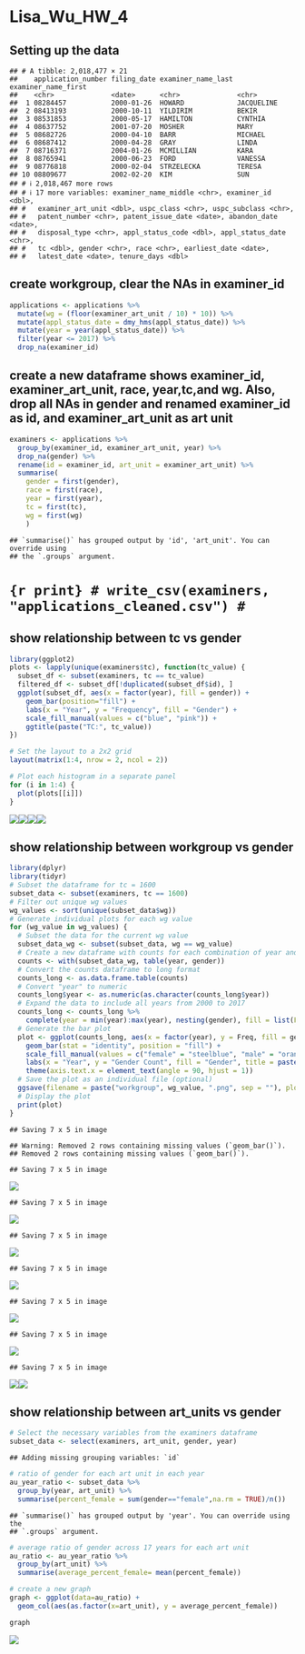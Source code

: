 Lisa_Wu_HW_4
================

## Setting up the data

    ## # A tibble: 2,018,477 × 21
    ##    application_number filing_date examiner_name_last examiner_name_first
    ##    <chr>              <date>      <chr>              <chr>              
    ##  1 08284457           2000-01-26  HOWARD             JACQUELINE         
    ##  2 08413193           2000-10-11  YILDIRIM           BEKIR              
    ##  3 08531853           2000-05-17  HAMILTON           CYNTHIA            
    ##  4 08637752           2001-07-20  MOSHER             MARY               
    ##  5 08682726           2000-04-10  BARR               MICHAEL            
    ##  6 08687412           2000-04-28  GRAY               LINDA              
    ##  7 08716371           2004-01-26  MCMILLIAN          KARA               
    ##  8 08765941           2000-06-23  FORD               VANESSA            
    ##  9 08776818           2000-02-04  STRZELECKA         TERESA             
    ## 10 08809677           2002-02-20  KIM                SUN                
    ## # ℹ 2,018,467 more rows
    ## # ℹ 17 more variables: examiner_name_middle <chr>, examiner_id <dbl>,
    ## #   examiner_art_unit <dbl>, uspc_class <chr>, uspc_subclass <chr>,
    ## #   patent_number <chr>, patent_issue_date <date>, abandon_date <date>,
    ## #   disposal_type <chr>, appl_status_code <dbl>, appl_status_date <chr>,
    ## #   tc <dbl>, gender <chr>, race <chr>, earliest_date <date>,
    ## #   latest_date <date>, tenure_days <dbl>

## create workgroup, clear the NAs in examiner_id

``` r
applications <- applications %>%
  mutate(wg = (floor(examiner_art_unit / 10) * 10)) %>%
  mutate(appl_status_date = dmy_hms(appl_status_date)) %>%
  mutate(year = year(appl_status_date)) %>%
  filter(year <= 2017) %>%
  drop_na(examiner_id) 
```

## create a new dataframe shows examiner_id, examiner_art_unit, race, year,tc,and wg. Also, drop all NAs in gender and renamed examiner_id as id, and examiner_art_unit as art unit

``` r
examiners <- applications %>%
  group_by(examiner_id, examiner_art_unit, year) %>%
  drop_na(gender) %>%
  rename(id = examiner_id, art_unit = examiner_art_unit) %>%
  summarise( 
    gender = first(gender),
    race = first(race),
    year = first(year),
    tc = first(tc),
    wg = first(wg)
    )
```

    ## `summarise()` has grouped output by 'id', 'art_unit'. You can override using
    ## the `.groups` argument.

# `{r print} # write_csv(examiners, "applications_cleaned.csv") #`

## show relationship between tc vs gender

``` r
library(ggplot2)
plots <- lapply(unique(examiners$tc), function(tc_value) {
  subset_df <- subset(examiners, tc == tc_value)
  filtered_df <- subset_df[!duplicated(subset_df$id), ]
  ggplot(subset_df, aes(x = factor(year), fill = gender)) +
    geom_bar(position="fill") +
    labs(x = "Year", y = "Frequency", fill = "Gender") +
    scale_fill_manual(values = c("blue", "pink")) +
    ggtitle(paste("TC:", tc_value))
})

# Set the layout to a 2x2 grid
layout(matrix(1:4, nrow = 2, ncol = 2))

# Plot each histogram in a separate panel
for (i in 1:4) {
  plot(plots[[i]])
}
```

![](Lisa_Wu_Hw_4_files/figure-gfm/compare-tcs-by-gender-1.png)<!-- -->![](Lisa_Wu_Hw_4_files/figure-gfm/compare-tcs-by-gender-2.png)<!-- -->![](Lisa_Wu_Hw_4_files/figure-gfm/compare-tcs-by-gender-3.png)<!-- -->![](Lisa_Wu_Hw_4_files/figure-gfm/compare-tcs-by-gender-4.png)<!-- -->

## show relationship between workgroup vs gender

``` r
library(dplyr)
library(tidyr)
# Subset the dataframe for tc = 1600
subset_data <- subset(examiners, tc == 1600)
# Filter out unique wg values
wg_values <- sort(unique(subset_data$wg))
# Generate individual plots for each wg value
for (wg_value in wg_values) {
  # Subset the data for the current wg value
  subset_data_wg <- subset(subset_data, wg == wg_value)
  # Create a new dataframe with counts for each combination of year and gender
  counts <- with(subset_data_wg, table(year, gender))
  # Convert the counts dataframe to long format
  counts_long <- as.data.frame.table(counts)
  # Convert "year" to numeric
  counts_long$year <- as.numeric(as.character(counts_long$year))
  # Expand the data to include all years from 2000 to 2017
  counts_long <- counts_long %>%
    complete(year = min(year):max(year), nesting(gender), fill = list(Freq = 0))
  # Generate the bar plot
  plot <- ggplot(counts_long, aes(x = factor(year), y = Freq, fill = gender)) +
    geom_bar(stat = "identity", position = "fill") +
    scale_fill_manual(values = c("female" = "steelblue", "male" = "orange")) +
    labs(x = "Year", y = "Gender Count", fill = "Gender", title = paste("Workgroup", wg_value)) +
    theme(axis.text.x = element_text(angle = 90, hjust = 1))
  # Save the plot as an individual file (optional)
  ggsave(filename = paste("workgroup", wg_value, ".png", sep = ""), plot = plot)
  # Display the plot
  print(plot)
}
```

    ## Saving 7 x 5 in image

    ## Warning: Removed 2 rows containing missing values (`geom_bar()`).
    ## Removed 2 rows containing missing values (`geom_bar()`).

    ## Saving 7 x 5 in image

![](Lisa_Wu_Hw_4_files/figure-gfm/compare-workgroups-by-gender-1.png)<!-- -->

    ## Saving 7 x 5 in image

![](Lisa_Wu_Hw_4_files/figure-gfm/compare-workgroups-by-gender-2.png)<!-- -->

    ## Saving 7 x 5 in image

![](Lisa_Wu_Hw_4_files/figure-gfm/compare-workgroups-by-gender-3.png)<!-- -->

    ## Saving 7 x 5 in image

![](Lisa_Wu_Hw_4_files/figure-gfm/compare-workgroups-by-gender-4.png)<!-- -->

    ## Saving 7 x 5 in image

![](Lisa_Wu_Hw_4_files/figure-gfm/compare-workgroups-by-gender-5.png)<!-- -->

    ## Saving 7 x 5 in image

![](Lisa_Wu_Hw_4_files/figure-gfm/compare-workgroups-by-gender-6.png)<!-- -->

    ## Saving 7 x 5 in image

![](Lisa_Wu_Hw_4_files/figure-gfm/compare-workgroups-by-gender-7.png)<!-- -->![](Lisa_Wu_Hw_4_files/figure-gfm/compare-workgroups-by-gender-8.png)<!-- -->

## show relationship between art_units vs gender

``` r
# Select the necessary variables from the examiners dataframe
subset_data <- select(examiners, art_unit, gender, year)
```

    ## Adding missing grouping variables: `id`

``` r
# ratio of gender for each art unit in each year
au_year_ratio <- subset_data %>% 
  group_by(year, art_unit) %>% 
  summarise(percent_female = sum(gender=="female",na.rm = TRUE)/n())
```

    ## `summarise()` has grouped output by 'year'. You can override using the
    ## `.groups` argument.

``` r
# average ratio of gender across 17 years for each art unit
au_ratio <- au_year_ratio %>% 
  group_by(art_unit) %>% 
  summarise(average_percent_female= mean(percent_female))

# create a new graph
graph <- ggplot(data=au_ratio) +
  geom_col(aes(as.factor(x=art_unit), y = average_percent_female)) 

graph
```

![](Lisa_Wu_Hw_4_files/figure-gfm/compare-art_units-and-gender-1.png)<!-- -->
